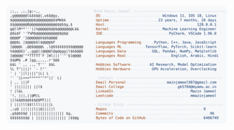 <picture>
  <source srcset="https://raw.githubusercontent.com/mmazinjameel/mmazinjameel/main/dark_mode.svg?v=1751350602" media="(prefers-color-scheme: dark)">
  <img src="https://raw.githubusercontent.com/mmazinjameel/mmazinjameel/main/light_mode.svg?v=1751350602">
</picture>
